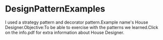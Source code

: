 # DesignPatternExamples
I used a strategy pattern and decorator pattern.Example name's House Designer.Objective:To be able to exercise with the patterns we learned.Click on the info.pdf for extra information about House Designer.
